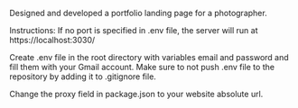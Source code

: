 Designed and developed a portfolio landing page for a photographer.

Instructions:
If no port is specified in .env file, the server will run at https://localhost:3030/

Create .env file in the root directory with variables email and password and fill them with your
Gmail account. Make sure to not push .env file to the repository by adding it to .gitignore file.

Change the proxy field in package.json to your website absolute url.